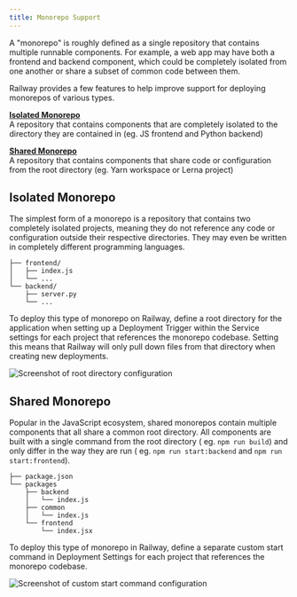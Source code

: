 ```yaml
---
title: Monorepo Support
---
```


A "monorepo" is roughly defined as a single repository that contains multiple
runnable components. For example, a web app may have both a frontend and backend
component, which could be completely isolated from one another or share a subset
of common code between them.

Railway provides a few features to help improve support for deploying monorepos
of various types.

**[Isolated Monorepo](#isolated-monorepo)**<br/>
A repository that contains components that are completely isolated to the
directory they are contained in (eg. JS frontend and Python backend)

**[Shared Monorepo](#shared-monorepo)**<br/>
A repository that contains components that share code or configuration from the
root directory (eg. Yarn workspace or Lerna project)

## Isolated Monorepo

The simplest form of a monorepo is a repository that contains two completely
isolated projects, meaning they do not reference any code or configuration
outside their respective directories. They may even be written in completely
different programming languages.

```
├── frontend/
│   ├── index.js
│   └── ...
└── backend/
    ├── server.py
    └── ...
```

To deploy this type of monorepo on Railway, define a root directory for the
application when setting up a Deployment Trigger within the Service settings for each project that
references the monorepo codebase. Setting this means that Railway will only pull
down files from that directory when creating new deployments.

<Image
src="https://res.cloudinary.com/railway/image/upload/v1637798659/docs/root-directory_achzga.png"
alt="Screenshot of root directory configuration"
layout="intrinsic"
width={980} height={380} quality={80} />

## Shared Monorepo

Popular in the JavaScript ecosystem, shared monorepos contain multiple
components that all share a common root directory. All components are built with
a single command from the root directory (
eg. `npm run build`) and only differ in the way they are run (
eg. `npm run start:backend` and `npm run start:frontend`).

```
├── package.json
└── packages
    ├── backend
    │   └── index.js
    ├── common
    │   └── index.js
    └── frontend
        └── index.jsx
```

To deploy this type of monorepo in Railway, define a separate custom start
command in Deployment Settings for each project that references the monorepo
codebase.

<Image
src="https://res.cloudinary.com/railway/image/upload/v1637798815/docs/custom-start-command_a8vcxs.png"
alt="Screenshot of custom start command configuration"
layout="intrinsic"
width={1302} height={408} quality={80} />
